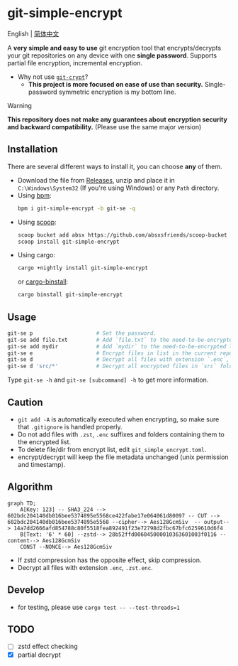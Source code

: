 # git-simple-encrypt

English | [简体中文](./docs/README_zh-CN.md)

A **very simple and easy to use** git encryption tool that encrypts/decrypts your git repositories on any device with one **single password**. Supports partial file encryption, incremental encryption.

- Why not use [`git-crypt`](https://github.com/AGWA/git-crypt)?
  - **This project is more focused on ease of use than security.** Single-password symmetric encryption is my bottom line.

> [!WARNING]  
> **This repository does not make any guarantees about encryption security and backward compatibility.** (Please use the same major version)

## Installation

There are several different ways to install it, you can choose **any** of them.

- Download the file from [Releases](https://github.com/lxl66566/git-simple-encrypt/releases), unzip and place it in `C:\Windows\System32` (If you're using Windows) or any `Path` directory.
- Using [bpm](https://github.com/lxl66566/bpm):
  ```sh
  bpm i git-simple-encrypt -b git-se -q
  ```
- Using [scoop](https://scoop.sh/):
  ```sh
  scoop bucket add absx https://github.com/absxsfriends/scoop-bucket
  scoop install git-simple-encrypt
  ```
- Using cargo:
  ```sh
  cargo +nightly install git-simple-encrypt
  ```
  or [cargo-binstall](https://github.com/cargo-bins/cargo-binstall):
  ```sh
  cargo binstall git-simple-encrypt
  ```

## Usage

```sh
git-se p                    # Set the password.
git-se add file.txt         # Add `file.txt` to the need-to-be-encrypted list.
git-se add mydir            # Add `mydir` to the need-to-be-encrypted list.
git-se e                    # Encrypt files in list in the current repository.
git-se d                    # Decrypt all files with extension `.enc`, `.zst.enc`.
git-se d 'src/*'            # Decrypt all encrypted files in `src` folder.
```

Type `git-se -h` and `git-se [subcommand] -h` to get more information.

## Caution

- `git add -A` is automatically executed when encrypting, so make sure that `.gitignore` is handled properly.
- Do not add files with `.zst`, `.enc` suffixes and folders containing them to the encrypted list.
- To delete file/dir from encrypt list, edit `git_simple_encrypt.toml`.
- encrypt/decrypt will keep the file metadata unchanged (unix permission and timestamp).

## Algorithm

```mermaid
graph TD;
    A[Key: 123] -- SHA3_224 --> 602bdc204140db016bee5374895e5568ce422fabe17e064061d80097 -- CUT --> 602bdc204140db016bee5374895e5568 --cipher--> Aes128GcmSiv  -- output--> 14a7dd2666afd854788c80f5518fea892491f23e72798d2fbc67bfc6259610d6f4
    B[Text: '6' * 60] --zstd--> 28b52ffd006045000010363601003f0116 --content--> Aes128GcmSiv
    CONST --NONCE--> Aes128GcmSiv
```

- If zstd compression has the opposite effect, skip compression.
- Decrypt all files with extension `.enc`, `.zst.enc`.

## Develop

- for testing, please use `cargo test -- --test-threads=1`

## TODO

- [ ] zstd effect checking
- [x] partial decrypt
